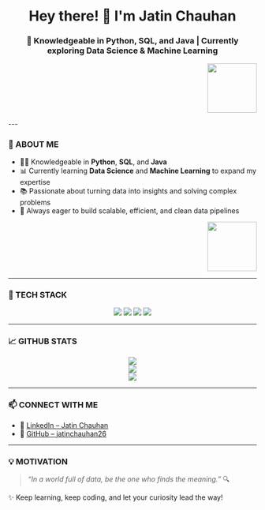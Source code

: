 <h1 align="center">Hey there! 👋 I'm Jatin Chauhan</h1>
<h3 align="center">🚀 Knowledgeable in Python, SQL, and Java | Currently exploring Data Science & Machine Learning</h3>
<p align="right">
  <img src="https://www.google.com/url?sa=i&url=https%3A%2F%2Fgiphy.com%2Fexplore%2Fhappy-programmers-day&psig=AOvVaw3twM4bGA4pAFjDtO_OWoOi&ust=1745174653346000&source=images&cd=vfe&opi=89978449&ved=0CBMQjRxqFwoTCJD4zbDg5IwDFQAAAAAdAAAAABAE" width="100px">
</p>
---

### 🌟 ABOUT ME  
- 👨‍💻 Knowledgeable in **Python**, **SQL**, and **Java**  
- 📊 Currently learning **Data Science** and **Machine Learning** to expand my expertise  
- 📚 Passionate about turning data into insights and solving complex problems  
- 🎯 Always eager to build scalable, efficient, and clean data pipelines

<p align="right">
  <img src="https://media.giphy.com/media/M9gbBd9nbDrOTu1Mqx/giphy.gif" width="100px">
</p>

---

### 🧰 TECH STACK

<p align="center">
  <img src="https://img.shields.io/badge/Python-14354C?style=for-the-badge&logo=python&logoColor=white" />
  <img src="https://img.shields.io/badge/SQL-336791?style=for-the-badge&logo=postgresql&logoColor=white" />
  <img src="https://img.shields.io/badge/Java-007396?style=for-the-badge&logo=java&logoColor=white" />
  <img src="https://img.shields.io/badge/GitHub-181717?style=for-the-badge&logo=github&logoColor=white" />
</p>

---

### 📈 GITHUB STATS

<p align="center">
  <img src="https://github-readme-stats.vercel.app/api?username=jatinrajput26&show_icons=true&theme=tokyonight&hide_border=true" />
  <br>
  <img src="https://github-readme-streak-stats.herokuapp.com/?user=jatinrajput26&theme=tokyonight&hide_border=true" />
  <br>
  <img src="https://github-readme-stats.vercel.app/api/top-langs/?username=jatinrajput26&layout=compact&theme=tokyonight&hide_border=true" />
</p>

---

### 📫 CONNECT WITH ME

- 🔗 [LinkedIn – Jatin Chauhan](https://www.linkedin.com/in/jatin-chauhan-90a69b360/)  
- 🔗 [GitHub – jatinchauhan26](https://github.com/jatinchauhan26)

---

### 💡 MOTIVATION

> *“In a world full of data, be the one who finds the meaning.”* 🔍

✨ Keep learning, keep coding, and let your curiosity lead the way!
